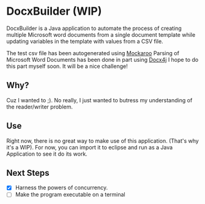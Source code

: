 # DocxBuilder (WIP)

DocxBuilder is a Java application to automate the process of creating multiple Microsoft word documents from a single document template while updating variables in the template with values from a CSV file.

The test csv file has been autogenerated using [Mockaroo](https://www.mockaroo.com/)
Parsing of Microsoft Word Documents has been done in part using [Docx4j](http://www.docx4java.org/) I hope to do this part myself soon. It will be a nice challenge!

## Why?
Cuz I wanted to ;). No really, I just wanted to butress my understanding of the reader/writer problem.

## Use
Right now, there is no great way to make use of this application. (That's why it's a WIP). For now, you can import it to eclipse and run as a Java Application to see it do its work.

## Next Steps
- [x] Harness the powers of concurrency.
- [ ] Make the program executable on a terminal

